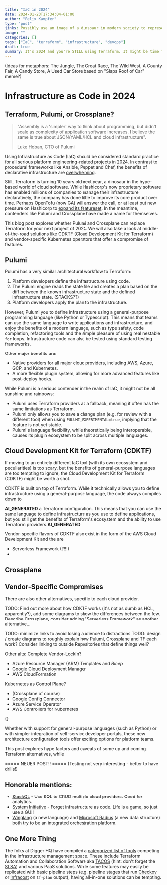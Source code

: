 ```yaml
---
title: "IaC in 2024"
date: 2024-01-23T17:34:04+01:00
author: "Felix Kampfer"
type: "post"
jinks: Possibly use an image of a dinsoaur in modern society to represent Terraform? 
image: "" 
categories: []
tags: ["IaC", "terraform", "infrastructure", "devops"]
draft: true
summary: It's 2024 and you're STILL using Terraform. It might be time for a switch.
---
```


(Ideas for metaphors: The Jungle, The Great Race, The Wild West, A County Fair, A Candy Store, A Used Car Store based on "Slaps Roof of Car" meme?)
# Infrastructure as Code in 2024
## Terraform, Pulumi, or Crossplane?

> "Assembly is a 'simpler' way to think about programming, but didn't scale as complexity of application software increases. I believe the same is true about JSON/YAML/HCL and cloud infrastructure". 
> 
> Luke Hoban, CTO of Pulumi


Using Infrastructure as Code (IaC) should be considered standard practice for all serious platform engineering-related projects in 2024. In contrast to procedural frameworks like Ansible, Puppet and Chef, the benefits of declarative infrastructure are [overwhelming](https://blog.gruntwork.io/why-we-use-terraform-and-not-chef-puppet-ansible-saltstack-or-cloudformation-7989dad2865c).

Still, Terraform is turning 10 years old next year, a dinosaur in the hype-based world of cloud software. While Hashicorp's now proprietary software has enabled millions of companies to manage their infrastructure declaratively, the company has done little to improve its core product over time. Perhaps OpenTofu (now GA) will answer the call, or at least put new pressure on Hashicorp to [expand its featureset](https://www.hashicorp.com/blog/terraform-1-7-adds-test-mocking-and-config-driven-remove). In the meantime, contenders like Pulumi and Crossplane have made a name for themselves.

This blog post explores whether Pulumi and Crossplane can replace Terraform for your next project of 2024. We will also take a look at middle-of-the-road solutions like CDKTF (Cloud Development Kit for Terraform) and vendor-specific Kubernetes operators that offer a compromise of features.


## Pulumi

Pulumi has a very similar architectural workflow to Terraform: 

1. Platform developers define the infrastructure using code.
2. The Pulumi engine reads the state file and creates a plan based on the diff between the known infrastructure state and the defined infrastructure state. (STACKS??)
3. Platform developers apply the plan to the infrastructure.

However, Pulumi you to define infrastructure using a general-purpose programming language (like Python or Typescript). This means that teams can use the same language to write applications and infrastructure, and enjoy the benefits of a modern language, such as type safety, code completion, refactoring tools and the simple pleasure of using real nestable `for` loops. Infrastructure code can also be tested using standard testing frameworks.

Other major benefits are:
- Native providers for all major cloud providers, including AWS, Azure, GCP, and Kubernetes.
- A more flexible plugin system, allowing for more advanced features like post-deploy hooks.

While Pulumi is a serious contender in the realm of IaC, it might not be all sunshine and rainbows:
- Pulumi uses Terraform providers as a fallback, meaning it often has the same limitations as Terraform.
- Pulumi only allows you to save a change plan (e.g. for review with a different tool) when using `PULUMI_EXPERIMENTAL=true`, implying that the feature is not yet stable.
- Pulumi's language flexibility, while theoretically being interoperable, causes its plugin ecosystem to be split across multiple languages.


## Cloud Development Kit for Terraform (CDKTF)

If moving to an entirely different IaC tool (with its own ecosystem and peculiarities) is too scary, but the benefits of general-purpose languages are too tempting to ignore, the Cloud Development Kit for Terraform (CDKTF) might be worth a shot.

CDKTF is built on top of Terraform. While it technically allows you to define infrastructure using a general-purpose language, the code always compiles down to 

**AI_GENERATED** a Terraform configuration. This means that you can use the same language to define infrastructure as you use to define applications, but you still get the benefits of Terraform's ecosystem and the ability to use Terraform providers.**AI_GENERATED**

Vendor-specific flavors of CDKTF also exist in the form of the AWS Cloud Development Kit and the  are

- Serverless Framework (?!!!)
- 



## Crossplane

## Vendor-Specific Compromises


There are also other alternatives, specific to each cloud provider.


TODO: Find out more about how CDKTF works (it's not as dumb as HCL, apparently?), add some diagrams to show the differences between the few. Describe Crossplane, consider adding "Serverless Framework" as another alternative...

TODO: minimize links to avoid losing audience to distractions
TODO: design / create diagrams to roughly explain how Pulumi, Crossplane and TF each work? Consider linking to outside Repositories that define things well?

Other alts: Complete Vendor-LockIn?
- Azure Resource Manager (ARM) Templates and *Bicep*
- Google Cloud Deployment Manager 
- AWS CloudFormation



Kubernetes as Control Plane? 
- (Crossplane of course)
- Google Config Connector
- Azure Service Operator
- AWS Controllers for Kubernetes


{}

Whether with support for general-purpose languages (such as Python) or with simpler integration of self-service developer portals, these new architecture configuration tools offer exciting options for platform teams.

This post explores hype factors and caveats of some up and coming Terraform alternatives, while 



===== NEUER POST!! =====
(Testing not very interesting - better to have drills!)

## Honorable mentions:

- [StackQL](https://github.com/stackql/stackql) - Use SQL to CRUD multiple cloud providers. Good for analytics.
- [System Initiative](https://www.youtube.com/watch?v=zyEOYl23pd8) - Forget infrastructure as code. Life is a game, so just use a GUI!
- [Winglang](https://github.com/winglang/wing) (a new language) and [Microsoft Radius](https://github.com/radius-project/radius) (a new data structure) both try to be an integrated orchestration platform.


## One More Thing 

The folks at Digger HQ have compiled a [categorized list of tools](https://medium.com/@DiggerHQ/a-list-of-essential-tools-for-platform-engineers-c94f5ef84fb7) competing in the infrastructure management space. These include Terraform Automation and Collaboration Software aka [TACOS](https://itnext.io/spice-up-your-infrastructure-as-code-with-tacos-1a9c179e0783) (hint: don't forget the [SLSA](https://slsa.dev/)) and various PaaS solutions. While some features may easily be replicated with basic pipeline steps (e.g. pipeline stages that run [Checkov](https://github.com/bridgecrewio/checkov) or [Infracost](https://github.com/infracost/infracost) on `tf-plan` output), having all-in-one solutions can be tempting.